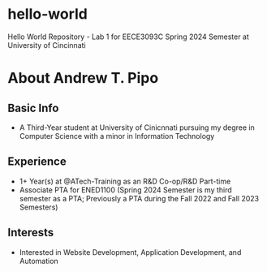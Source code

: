 # hello-world
Hello World Repository - Lab 1 for EECE3093C Spring 2024 Semester at University of Cincinnati

# About Andrew T. Pipo
## Basic Info
- A Third-Year student at University of Cinicnnati pursuing my degree in Computer Science with a minor in Information Technology
## Experience
- 1+ Year(s) at @ATech-Training as an R&D Co-op/R&D Part-time
- Associate PTA for ENED1100 (Spring 2024 Semester is my third semester as a PTA; Previously a PTA during the Fall 2022 and Fall 2023 Semesters)
## Interests
- Interested in Website Development, Application Development, and Automation
